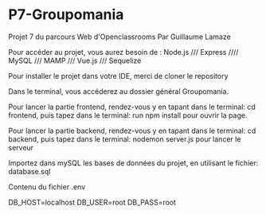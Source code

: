 # P7-Groupomania

Projet 7 du parcours Web d'Openclassrooms Par Guillaume Lamaze 






Pour accéder au projet, vous aurez besoin de : Node.js ///    Express   ////  MySQL   /// MAMP   ///  Vue.js  ///   Sequelize





Pour installer le projet dans votre IDE, merci de cloner le repository



Dans le terminal, vous accéderez au dossier général Groupomania.
   
   

Pour lancer la partie frontend, rendez-vous y en tapant dans le terminal:   cd frontend, puis tapez dans le terminal:   run npm install pour ouvrir la page. 



Pour lancer la partie backend, rendez-vous y en tapant dans le terminal:   cd backend, puis tapez dans le terminal:   nodemon server.js   pour lancer le serveur






Importez dans mySQL les bases de données du projet, en utilisant le fichier: database.sql





Contenu du fichier .env


DB_HOST=localhost
DB_USER=root
DB_PASS=root
